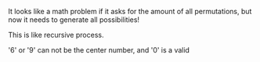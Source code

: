 

It looks like a math problem if it asks for the amount of all permutations, but now it needs to generate all possibilities!   

This is like recursive process.   

'6' or '9' can not be the center number, and '0' is a valid 
